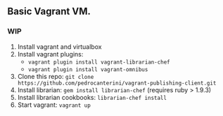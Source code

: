 ## Basic Vagrant VM.

### WIP

1. Install vagrant and virtualbox
1. Install vagrant plugins: 
    - `vagrant plugin install vagrant-librarian-chef`
    - `vagrant plugin install vagrant-omnibus`
1. Clone this repo: `git clone https://github.com/pedrocanterini/vagrant-publishing-client.git`
1. Install librarian: `gem install librarian-chef` (requires ruby > 1.9.3)
1. Install librarian cookbooks: `librarian-chef install`
1. Start vagrant: `vagrant up`